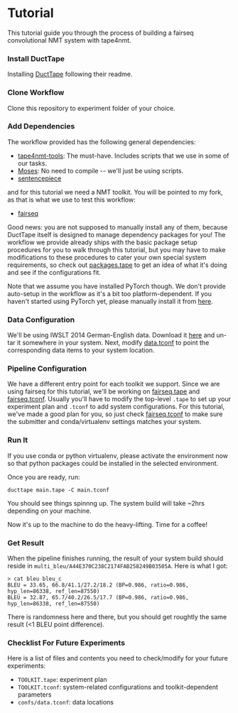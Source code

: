 # Tutorial

This tutorial guide you through the process of building a fairseq convolutional NMT system with tape4nmt.

### Install DuctTape

Installing [DuctTape](https://github.com/jhclark/ducttape) following their readme.

### Clone Workflow

Clone this repository to experiment folder of your choice.

### Add Dependencies

The workflow provided has the following general dependencies:

+ [tape4nmt-tools](https://github.com/shuoyangd/tape4nmt-tools): The must-have. Includes scripts that we use in some of our tasks.
+ [Moses](https://github.com/moses-smt/mosesdecoder): No need to compile -- we'll just be using scripts.
+ [sentencepiece](https://github.com/google/sentencepiece)

and for this tutorial we need a NMT toolkit. You will be pointed to my fork, as that is what we use to test this workflow:

+ [fairseq](https://github.com/shuoyangd/fairseq)

Good news: you are not supposed to manually install any of them, because DuctTape itself is designed to manage dependency packages for you! The workflow we provide already ships with the basic package setup procedures for you to walk through this tutorial, but you may have to make modifications to these procedures to cater your own special system requirements, so check out [packages.tape](https://github.com/shuoyangd/tape4nmt/blob/master/tapes/packages.tape) to get an idea of what it's doing and see if the configurations fit.

Note that we assume you have installed PyTorch though. We don't provide auto-setup in the workflow as it's a bit too platform-dependent. If you haven't started using PyTorch yet, please manually install it from [here](https://pytorch.org).

### Data Configuration

We'll be using IWSLT 2014 German-English data. Download it [here](https://wit3.fbk.eu/archive/2014-01/texts/de/en/de-en.tgz) and un-tar it somewhere in your system. Next, modify [data.tconf](https://github.com/shuoyangd/tape4nmt/blob/master/confs/data.tconf) to point the corresponding data items to your system location.

### Pipeline Configuration

We have a different entry point for each toolkit we support. Since we are using fairseq for this tutorial, we'll be working on [fairseq.tape](https://github.com/shuoyangd/tape4nmt/blob/master/fairseq.tape) and [fairseq.tconf](https://github.com/shuoyangd/tape4nmt/blob/master/fairseq.tconf). Usually you'll have to modify the top-level `.tape` to set up your experiment plan and `.tconf` to add system configurations. For this tutorial, we've made a good plan for you, so just check [fairseq.tconf](https://github.com/shuoyangd/tape4nmt/blob/master/fairseq.tconf) to make sure the submitter and conda/virtualenv settings matches your system.

### Run It

If you use conda or python virtualenv, please activate the environment now so that python packages could be installed in the selected environment.

Once you are ready, run:

```
ducttape main.tape -C main.tconf
```

You should see things spinnng up. The system build will take ~2hrs depending on your machine.

Now it's up to the machine to do the heavy-lifting. Time for a coffee!

### Get Result

When the pipeline finishes running, the result of your system build should reside in `multi_bleu/A44E370C238C2174FAB258249B03505A`. Here is what I got:

```
> cat bleu bleu_c
BLEU = 33.65, 66.8/41.1/27.2/18.2 (BP=0.986, ratio=0.986, hyp_len=86338, ref_len=87550)
BLEU = 32.87, 65.7/40.2/26.5/17.7 (BP=0.986, ratio=0.986, hyp_len=86338, ref_len=87550)
```

There is randomness here and there, but you should get roughtly the same result (<1 BLEU point difference).

### Checklist For Future Experiments

Here is a list of files and contents you need to check/modify for your future experiments:

+ `TOOLKIT.tape`: experiment plan
+ `TOOLKIT.tconf`: system-related configurations and toolkit-dependent parameters
+ `confs/data.tconf`: data locations

